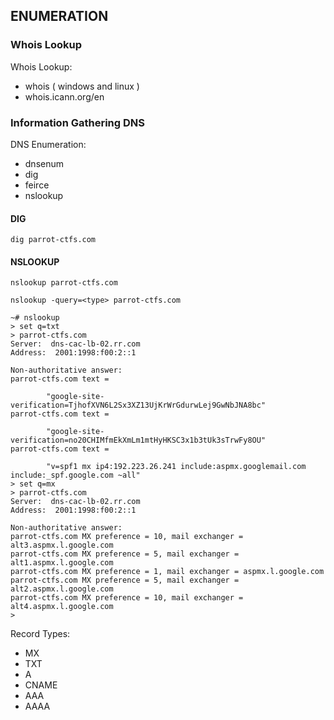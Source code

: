 ## ENUMERATION 

### Whois Lookup 

Whois Lookup: 

* whois ( windows and linux )
* whois.icann.org/en

### Information Gathering DNS

DNS Enumeration: 

* dnsenum
* dig
* feirce
* nslookup 

#### DIG

``
dig parrot-ctfs.com
``



#### NSLOOKUP 

``
nslookup parrot-ctfs.com 
``

``
nslookup -query=<type> parrot-ctfs.com 
``
```
~# nslookup 
> set q=txt
> parrot-ctfs.com
Server:  dns-cac-lb-02.rr.com
Address:  2001:1998:f00:2::1 

Non-authoritative answer:
parrot-ctfs.com text =

        "google-site-verification=TjhofXVN6L2Sx3XZ13UjKrWrGdurwLej9GwNbJNA8bc"
parrot-ctfs.com text =

        "google-site-verification=no20CHIMfmEkXmLm1mtHyHKSC3x1b3tUk3sTrwFy8OU"
parrot-ctfs.com text =

        "v=spf1 mx ip4:192.223.26.241 include:aspmx.googlemail.com include:_spf.google.com ~all"
> set q=mx
> parrot-ctfs.com
Server:  dns-cac-lb-02.rr.com
Address:  2001:1998:f00:2::1

Non-authoritative answer:
parrot-ctfs.com MX preference = 10, mail exchanger = alt3.aspmx.l.google.com
parrot-ctfs.com MX preference = 5, mail exchanger = alt1.aspmx.l.google.com
parrot-ctfs.com MX preference = 1, mail exchanger = aspmx.l.google.com
parrot-ctfs.com MX preference = 5, mail exchanger = alt2.aspmx.l.google.com
parrot-ctfs.com MX preference = 10, mail exchanger = alt4.aspmx.l.google.com
>
```

Record Types: 
* MX
* TXT
* A
* CNAME
* AAA
* AAAA

